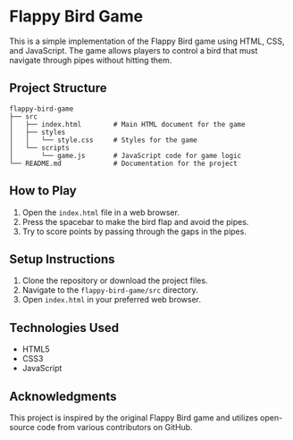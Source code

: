 # Flappy Bird Game

This is a simple implementation of the Flappy Bird game using HTML, CSS, and JavaScript. The game allows players to control a bird that must navigate through pipes without hitting them.

## Project Structure

```
flappy-bird-game
├── src
│   ├── index.html        # Main HTML document for the game
│   ├── styles
│   │   └── style.css     # Styles for the game
│   └── scripts
│       └── game.js       # JavaScript code for game logic
└── README.md             # Documentation for the project
```

## How to Play

1. Open the `index.html` file in a web browser.
2. Press the spacebar to make the bird flap and avoid the pipes.
3. Try to score points by passing through the gaps in the pipes.

## Setup Instructions

1. Clone the repository or download the project files.
2. Navigate to the `flappy-bird-game/src` directory.
3. Open `index.html` in your preferred web browser.

## Technologies Used

- HTML5
- CSS3
- JavaScript

## Acknowledgments

This project is inspired by the original Flappy Bird game and utilizes open-source code from various contributors on GitHub.